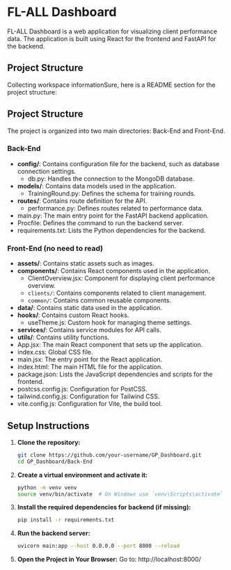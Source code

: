 # FL-ALL Dashboard

FL-ALL Dashboard is a web application for visualizing client performance data. The application is built using React for the frontend and FastAPI for the backend.

## Project Structure
Collecting workspace informationSure, here is a README section for the project structure:

## Project Structure

The project is organized into two main directories: Back-End and Front-End.

### Back-End

- **config/**: Contains configuration file for the backend, such as database connection settings.
  - db.py: Handles the connection to the MongoDB database.
- **models/**: Contains data models used in the application.
  - TrainingRound.py: Defines the schema for training rounds.
- **routes/**: Contains route definition for the API.
  - performance.py: Defines routes related to performance data.
- main.py: The main entry point for the FastAPI backend application.
- Procfile: Defines the command to run the backend server.
- requirements.txt: Lists the Python dependencies for the backend.

### Front-End (no need to read)

- **assets/**: Contains static assets such as images.
- **components/**: Contains React components used in the application.
  - ClientOverview.jsx: Component for displaying client performance overview.
  - `clients/`: Contains components related to client management.
  - `common/`: Contains common reusable components.
- **data/**: Contains static data used in the application.
- **hooks/**: Contains custom React hooks.
  - useTheme.js: Custom hook for managing theme settings.
- **services/**: Contains service modules for API calls.
- **utils/**: Contains utility functions.
- App.jsx: The main React component that sets up the application.
- index.css: Global CSS file.
- main.jsx: The entry point for the React application.
- index.html: The main HTML file for the application.
- package.json: Lists the JavaScript dependencies and scripts for the frontend.
- postcss.config.js: Configuration for PostCSS.
- tailwind.config.js: Configuration for Tailwind CSS.
- vite.config.js: Configuration for Vite, the build tool.


## Setup Instructions

1. **Clone the repository:**

    ```sh
    git clone https://github.com/your-username/GP_Dashboard.git
    cd GP_Dashboard/Back-End
    ```

2. **Create a virtual environment and activate it:**

    ```sh
    python -m venv venv
    source venv/bin/activate  # On Windows use `venv\Scripts\activate`
    ```

3. **Install the required dependencies for backend (if missing):**

    ```sh
    pip install -r requirements.txt
    ```

4. **Run the backend server:**

    ```sh
    uvicorn main:app --host 0.0.0.0 --port 8000 --reload
    ```
5. **Open the Project in Your Browser:** Go to: http://localhost:8000/
